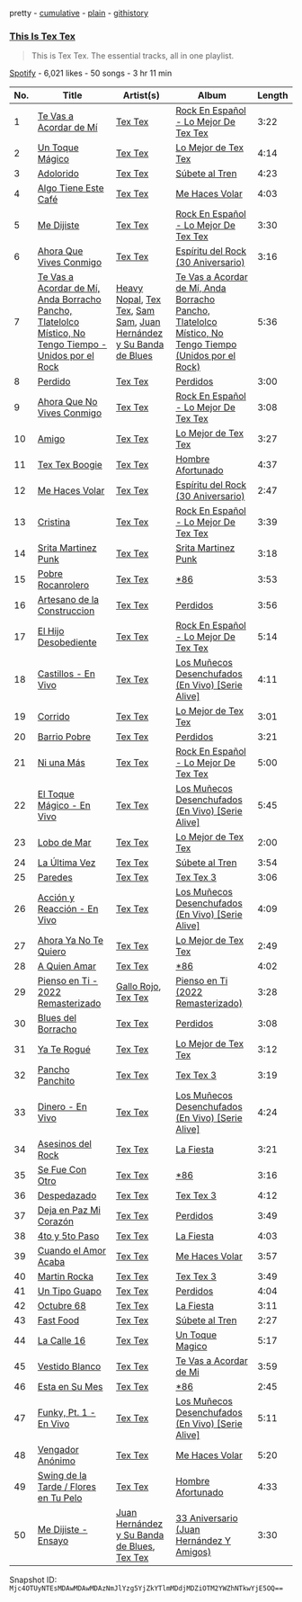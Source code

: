 pretty - [cumulative](/playlists/cumulative/37i9dQZF1DZ06evO19SYxl.md) - [plain](/playlists/plain/37i9dQZF1DZ06evO19SYxl) - [githistory](https://github.githistory.xyz/mackorone/spotify-playlist-archive/blob/main/playlists/plain/37i9dQZF1DZ06evO19SYxl)

### [This Is Tex Tex](https://open.spotify.com/playlist/37i9dQZF1DZ06evO19SYxl)

> This is Tex Tex\. The essential tracks, all in one playlist.

[Spotify](https://open.spotify.com/user/spotify) - 6,021 likes - 50 songs - 3 hr 11 min

| No. | Title | Artist(s) | Album | Length |
|---|---|---|---|---|
| 1 | [Te Vas a Acordar de Mí](https://open.spotify.com/track/1kaLpH5uG4l7RbLKYU7bF5) | [Tex Tex](https://open.spotify.com/artist/22UoNzSexUEdL4mnuA8eD4) | [Rock En Español \- Lo Mejor De Tex Tex](https://open.spotify.com/album/3Sx5ggdxFDZxsn3Y6IjmhG) | 3:22 |
| 2 | [Un Toque Mágico](https://open.spotify.com/track/39bxZQn6wJ4TmO6ZoY9AhJ) | [Tex Tex](https://open.spotify.com/artist/22UoNzSexUEdL4mnuA8eD4) | [Lo Mejor de Tex Tex](https://open.spotify.com/album/1yicTVpvbAWlZMPdiyXf0X) | 4:14 |
| 3 | [Adolorido](https://open.spotify.com/track/15Piouu29zcmBKPE7rMGwY) | [Tex Tex](https://open.spotify.com/artist/22UoNzSexUEdL4mnuA8eD4) | [Súbete al Tren](https://open.spotify.com/album/6scq5eOKVsFPlzmgZtjdxC) | 4:23 |
| 4 | [Algo Tiene Este Café](https://open.spotify.com/track/0gDIjC1PsO7NhiHeIM1lZM) | [Tex Tex](https://open.spotify.com/artist/22UoNzSexUEdL4mnuA8eD4) | [Me Haces Volar](https://open.spotify.com/album/258YrXJW3cZPhinJpiCKef) | 4:03 |
| 5 | [Me Dijiste](https://open.spotify.com/track/630TIL2bWuseStelIhFT6L) | [Tex Tex](https://open.spotify.com/artist/22UoNzSexUEdL4mnuA8eD4) | [Rock En Español \- Lo Mejor De Tex Tex](https://open.spotify.com/album/3Sx5ggdxFDZxsn3Y6IjmhG) | 3:30 |
| 6 | [Ahora Que Vives Conmigo](https://open.spotify.com/track/6qge5eo4FexKVvYVQVqMbL) | [Tex Tex](https://open.spotify.com/artist/22UoNzSexUEdL4mnuA8eD4) | [Espíritu del Rock \(30 Aniversario\)](https://open.spotify.com/album/4LK54gmmwCo3XczNXE3eTV) | 3:16 |
| 7 | [Te Vas a Acordar de Mí, Anda Borracho Pancho, Tlatelolco Místico, No Tengo Tiempo \- Unidos por el Rock](https://open.spotify.com/track/0x75mir58ij8rxyYmskgLQ) | [Heavy Nopal](https://open.spotify.com/artist/7oFDTCTqOMHss3q89srhul), [Tex Tex](https://open.spotify.com/artist/22UoNzSexUEdL4mnuA8eD4), [Sam Sam](https://open.spotify.com/artist/0LRuvIEgEeGnU02JG2Rbcb), [Juan Hernández y Su Banda de Blues](https://open.spotify.com/artist/1i7IEggecEKBWwXqsiQFqQ) | [Te Vas a Acordar de Mí, Anda Borracho Pancho, Tlatelolco Místico, No Tengo Tiempo \(Unidos por el Rock\)](https://open.spotify.com/album/7abal0FXuwfI15XtxPleU2) | 5:36 |
| 8 | [Perdido](https://open.spotify.com/track/25zVsjcK15lfJLyII4Tl1S) | [Tex Tex](https://open.spotify.com/artist/22UoNzSexUEdL4mnuA8eD4) | [Perdidos](https://open.spotify.com/album/28kwRlbn4AFl6VNu4LC87a) | 3:00 |
| 9 | [Ahora Que No Vives Conmigo](https://open.spotify.com/track/2yFG7bR0njsm6ZpWXIT5n2) | [Tex Tex](https://open.spotify.com/artist/22UoNzSexUEdL4mnuA8eD4) | [Rock En Español \- Lo Mejor De Tex Tex](https://open.spotify.com/album/3Sx5ggdxFDZxsn3Y6IjmhG) | 3:08 |
| 10 | [Amigo](https://open.spotify.com/track/1E6XDLIKqxAyO6qpNbFlSZ) | [Tex Tex](https://open.spotify.com/artist/22UoNzSexUEdL4mnuA8eD4) | [Lo Mejor de Tex Tex](https://open.spotify.com/album/1yicTVpvbAWlZMPdiyXf0X) | 3:27 |
| 11 | [Tex Tex Boogie](https://open.spotify.com/track/6DQGq9NknX23NMBIgQs83m) | [Tex Tex](https://open.spotify.com/artist/22UoNzSexUEdL4mnuA8eD4) | [Hombre Afortunado](https://open.spotify.com/album/2TDsxyCXFpUuMYgIWdtriW) | 4:37 |
| 12 | [Me Haces Volar](https://open.spotify.com/track/5FSwwcIQYjXcqb2TiBOHiH) | [Tex Tex](https://open.spotify.com/artist/22UoNzSexUEdL4mnuA8eD4) | [Espíritu del Rock \(30 Aniversario\)](https://open.spotify.com/album/4LK54gmmwCo3XczNXE3eTV) | 2:47 |
| 13 | [Cristina](https://open.spotify.com/track/4HGvjkFxUsx5Hl0czvXbME) | [Tex Tex](https://open.spotify.com/artist/22UoNzSexUEdL4mnuA8eD4) | [Rock En Español \- Lo Mejor De Tex Tex](https://open.spotify.com/album/3Sx5ggdxFDZxsn3Y6IjmhG) | 3:39 |
| 14 | [Srita Martinez Punk](https://open.spotify.com/track/5xtJYEAXKpBNFQZisiS9sr) | [Tex Tex](https://open.spotify.com/artist/22UoNzSexUEdL4mnuA8eD4) | [Srita Martinez Punk](https://open.spotify.com/album/7zUKgICWPou4BmMc0cYNGV) | 3:18 |
| 15 | [Pobre Rocanrolero](https://open.spotify.com/track/6PO1FpMte6nYYtpgKIa466) | [Tex Tex](https://open.spotify.com/artist/22UoNzSexUEdL4mnuA8eD4) | [\*86](https://open.spotify.com/album/2A8yt2oR5jQKQusczF0jyA) | 3:53 |
| 16 | [Artesano de la Construccion](https://open.spotify.com/track/6IUlLJuUiCvqzuR3WWIKfS) | [Tex Tex](https://open.spotify.com/artist/22UoNzSexUEdL4mnuA8eD4) | [Perdidos](https://open.spotify.com/album/28kwRlbn4AFl6VNu4LC87a) | 3:56 |
| 17 | [El Hijo Desobediente](https://open.spotify.com/track/4EtEnahAm6WGKdHRL19RvK) | [Tex Tex](https://open.spotify.com/artist/22UoNzSexUEdL4mnuA8eD4) | [Rock En Español \- Lo Mejor De Tex Tex](https://open.spotify.com/album/3Sx5ggdxFDZxsn3Y6IjmhG) | 5:14 |
| 18 | [Castillos \- En Vivo](https://open.spotify.com/track/6qtBaM4AznwA5blaTnNp0v) | [Tex Tex](https://open.spotify.com/artist/22UoNzSexUEdL4mnuA8eD4) | [Los Muñecos Desenchufados \(En Vivo\) \[Serie Alive\]](https://open.spotify.com/album/7pixSb8mEYaDg1Nk6oak9I) | 4:11 |
| 19 | [Corrido](https://open.spotify.com/track/4Zlnswq4DjPzbY1mJWZoOD) | [Tex Tex](https://open.spotify.com/artist/22UoNzSexUEdL4mnuA8eD4) | [Lo Mejor de Tex Tex](https://open.spotify.com/album/1yicTVpvbAWlZMPdiyXf0X) | 3:01 |
| 20 | [Barrio Pobre](https://open.spotify.com/track/2on3XmXTtMA1dguAkhCzr2) | [Tex Tex](https://open.spotify.com/artist/22UoNzSexUEdL4mnuA8eD4) | [Perdidos](https://open.spotify.com/album/28kwRlbn4AFl6VNu4LC87a) | 3:21 |
| 21 | [Ni una Más](https://open.spotify.com/track/13eFPA8zkZoJBEhCSz9sj1) | [Tex Tex](https://open.spotify.com/artist/22UoNzSexUEdL4mnuA8eD4) | [Rock En Español \- Lo Mejor De Tex Tex](https://open.spotify.com/album/3Sx5ggdxFDZxsn3Y6IjmhG) | 5:00 |
| 22 | [El Toque Mágico \- En Vivo](https://open.spotify.com/track/2J6LZUmtPAucGv1fEeTdPM) | [Tex Tex](https://open.spotify.com/artist/22UoNzSexUEdL4mnuA8eD4) | [Los Muñecos Desenchufados \(En Vivo\) \[Serie Alive\]](https://open.spotify.com/album/7pixSb8mEYaDg1Nk6oak9I) | 5:45 |
| 23 | [Lobo de Mar](https://open.spotify.com/track/21r4YSbAOuJhzfmUBtPqTf) | [Tex Tex](https://open.spotify.com/artist/22UoNzSexUEdL4mnuA8eD4) | [Lo Mejor de Tex Tex](https://open.spotify.com/album/1yicTVpvbAWlZMPdiyXf0X) | 2:00 |
| 24 | [La Última Vez](https://open.spotify.com/track/0QfBQKzl6W16mlsSQFQvT7) | [Tex Tex](https://open.spotify.com/artist/22UoNzSexUEdL4mnuA8eD4) | [Súbete al Tren](https://open.spotify.com/album/6scq5eOKVsFPlzmgZtjdxC) | 3:54 |
| 25 | [Paredes](https://open.spotify.com/track/0EUHQu4kk8uis9dp7YC7nF) | [Tex Tex](https://open.spotify.com/artist/22UoNzSexUEdL4mnuA8eD4) | [Tex Tex 3](https://open.spotify.com/album/3yd7QnbMmZ5uDiYb1u28Pi) | 3:06 |
| 26 | [Acción y Reacción \- En Vivo](https://open.spotify.com/track/0BD1TZW7Q9I78kXjTfuuQu) | [Tex Tex](https://open.spotify.com/artist/22UoNzSexUEdL4mnuA8eD4) | [Los Muñecos Desenchufados \(En Vivo\) \[Serie Alive\]](https://open.spotify.com/album/7pixSb8mEYaDg1Nk6oak9I) | 4:09 |
| 27 | [Ahora Ya No Te Quiero](https://open.spotify.com/track/6XkOwRqgaa2sitZUEAc28d) | [Tex Tex](https://open.spotify.com/artist/22UoNzSexUEdL4mnuA8eD4) | [Lo Mejor de Tex Tex](https://open.spotify.com/album/1yicTVpvbAWlZMPdiyXf0X) | 2:49 |
| 28 | [A Quien Amar](https://open.spotify.com/track/2kkP8WFQhMEAABe6g15M9G) | [Tex Tex](https://open.spotify.com/artist/22UoNzSexUEdL4mnuA8eD4) | [\*86](https://open.spotify.com/album/2A8yt2oR5jQKQusczF0jyA) | 4:02 |
| 29 | [Pienso en Ti \- 2022 Remasterizado](https://open.spotify.com/track/2R6U2IsnJOKoPL7k0FotuA) | [Gallo Rojo](https://open.spotify.com/artist/5snI6175hjbf6Du8Z2E5Mk), [Tex Tex](https://open.spotify.com/artist/22UoNzSexUEdL4mnuA8eD4) | [Pienso en Ti \(2022 Remasterizado\)](https://open.spotify.com/album/2aYTPJH1knXa3TLh7LIXNz) | 3:28 |
| 30 | [Blues del Borracho](https://open.spotify.com/track/1rA5JzukQ5DVicpwZ5JxIS) | [Tex Tex](https://open.spotify.com/artist/22UoNzSexUEdL4mnuA8eD4) | [Perdidos](https://open.spotify.com/album/28kwRlbn4AFl6VNu4LC87a) | 3:08 |
| 31 | [Ya Te Rogué](https://open.spotify.com/track/2MZAMKInHRqIIfMOPf6kGF) | [Tex Tex](https://open.spotify.com/artist/22UoNzSexUEdL4mnuA8eD4) | [Lo Mejor de Tex Tex](https://open.spotify.com/album/1yicTVpvbAWlZMPdiyXf0X) | 3:12 |
| 32 | [Pancho Panchito](https://open.spotify.com/track/3lPSwEQpAwvg5JMdDw0ZWW) | [Tex Tex](https://open.spotify.com/artist/22UoNzSexUEdL4mnuA8eD4) | [Tex Tex 3](https://open.spotify.com/album/3yd7QnbMmZ5uDiYb1u28Pi) | 3:19 |
| 33 | [Dinero \- En Vivo](https://open.spotify.com/track/5C82BHmoJImku3MZbDaITZ) | [Tex Tex](https://open.spotify.com/artist/22UoNzSexUEdL4mnuA8eD4) | [Los Muñecos Desenchufados \(En Vivo\) \[Serie Alive\]](https://open.spotify.com/album/7pixSb8mEYaDg1Nk6oak9I) | 4:24 |
| 34 | [Asesinos del Rock](https://open.spotify.com/track/5PrzzhjU0EiN2ryEdVnsDB) | [Tex Tex](https://open.spotify.com/artist/22UoNzSexUEdL4mnuA8eD4) | [La Fiesta](https://open.spotify.com/album/5NMDR1l1QRdzUgOQNlFNN8) | 3:21 |
| 35 | [Se Fue Con Otro](https://open.spotify.com/track/7qwhXFE0IF2c7nCnIyRggF) | [Tex Tex](https://open.spotify.com/artist/22UoNzSexUEdL4mnuA8eD4) | [\*86](https://open.spotify.com/album/2A8yt2oR5jQKQusczF0jyA) | 3:16 |
| 36 | [Despedazado](https://open.spotify.com/track/0KyMslVGDKRMxTcE3ntrjh) | [Tex Tex](https://open.spotify.com/artist/22UoNzSexUEdL4mnuA8eD4) | [Tex Tex 3](https://open.spotify.com/album/3yd7QnbMmZ5uDiYb1u28Pi) | 4:12 |
| 37 | [Deja en Paz Mi Corazón](https://open.spotify.com/track/5Ov9ys2XQdAuxBg8OW3Ugy) | [Tex Tex](https://open.spotify.com/artist/22UoNzSexUEdL4mnuA8eD4) | [Perdidos](https://open.spotify.com/album/28kwRlbn4AFl6VNu4LC87a) | 3:49 |
| 38 | [4to y 5to Paso](https://open.spotify.com/track/5xO5xjE7V5W5RwyCeksSlS) | [Tex Tex](https://open.spotify.com/artist/22UoNzSexUEdL4mnuA8eD4) | [La Fiesta](https://open.spotify.com/album/5NMDR1l1QRdzUgOQNlFNN8) | 4:03 |
| 39 | [Cuando el Amor Acaba](https://open.spotify.com/track/51EJd3jBO8g5Iz5FYWcEIu) | [Tex Tex](https://open.spotify.com/artist/22UoNzSexUEdL4mnuA8eD4) | [Me Haces Volar](https://open.spotify.com/album/258YrXJW3cZPhinJpiCKef) | 3:57 |
| 40 | [Martin Rocka](https://open.spotify.com/track/2yxtbkvt9biJlHxkJpN6yM) | [Tex Tex](https://open.spotify.com/artist/22UoNzSexUEdL4mnuA8eD4) | [Tex Tex 3](https://open.spotify.com/album/3yd7QnbMmZ5uDiYb1u28Pi) | 3:49 |
| 41 | [Un Tipo Guapo](https://open.spotify.com/track/0V7UQCv8krGwIXcSjjWiUM) | [Tex Tex](https://open.spotify.com/artist/22UoNzSexUEdL4mnuA8eD4) | [Perdidos](https://open.spotify.com/album/28kwRlbn4AFl6VNu4LC87a) | 4:04 |
| 42 | [Octubre 68](https://open.spotify.com/track/1gbPPseEPr7MqjBDL4ckx8) | [Tex Tex](https://open.spotify.com/artist/22UoNzSexUEdL4mnuA8eD4) | [La Fiesta](https://open.spotify.com/album/5NMDR1l1QRdzUgOQNlFNN8) | 3:11 |
| 43 | [Fast Food](https://open.spotify.com/track/5tZQcnx2HRbeRwBp8P24U9) | [Tex Tex](https://open.spotify.com/artist/22UoNzSexUEdL4mnuA8eD4) | [Súbete al Tren](https://open.spotify.com/album/6scq5eOKVsFPlzmgZtjdxC) | 2:27 |
| 44 | [La Calle 16](https://open.spotify.com/track/1wf4pyJiS0fkX84FLwoEPf) | [Tex Tex](https://open.spotify.com/artist/22UoNzSexUEdL4mnuA8eD4) | [Un Toque Magico](https://open.spotify.com/album/58ozvUHrRppgI8nCqAyCdL) | 5:17 |
| 45 | [Vestido Blanco](https://open.spotify.com/track/3WVRoIs8UO1OV89G3ezp6O) | [Tex Tex](https://open.spotify.com/artist/22UoNzSexUEdL4mnuA8eD4) | [Te Vas a Acordar de Mi](https://open.spotify.com/album/3UWvD8vARmr4oXYLRfSXEP) | 3:59 |
| 46 | [Esta en Su Mes](https://open.spotify.com/track/1dDxW5wlaNO7GVLVgNsdwo) | [Tex Tex](https://open.spotify.com/artist/22UoNzSexUEdL4mnuA8eD4) | [\*86](https://open.spotify.com/album/2A8yt2oR5jQKQusczF0jyA) | 2:45 |
| 47 | [Funky, Pt\. 1 \- En Vivo](https://open.spotify.com/track/5gYOs5IL03sXdbsYT58xeI) | [Tex Tex](https://open.spotify.com/artist/22UoNzSexUEdL4mnuA8eD4) | [Los Muñecos Desenchufados \(En Vivo\) \[Serie Alive\]](https://open.spotify.com/album/7pixSb8mEYaDg1Nk6oak9I) | 5:11 |
| 48 | [Vengador Anónimo](https://open.spotify.com/track/4YmEl8T1rbGyNifdmB7tTp) | [Tex Tex](https://open.spotify.com/artist/22UoNzSexUEdL4mnuA8eD4) | [Me Haces Volar](https://open.spotify.com/album/258YrXJW3cZPhinJpiCKef) | 5:20 |
| 49 | [Swing de la Tarde / Flores en Tu Pelo](https://open.spotify.com/track/0gvqro1POjzsUSGfjgY88B) | [Tex Tex](https://open.spotify.com/artist/22UoNzSexUEdL4mnuA8eD4) | [Hombre Afortunado](https://open.spotify.com/album/2TDsxyCXFpUuMYgIWdtriW) | 4:33 |
| 50 | [Me Dijiste \- Ensayo](https://open.spotify.com/track/4VzajkWP199C3Zz5ekuKe6) | [Juan Hernández y Su Banda de Blues](https://open.spotify.com/artist/1i7IEggecEKBWwXqsiQFqQ), [Tex Tex](https://open.spotify.com/artist/22UoNzSexUEdL4mnuA8eD4) | [33 Aniversario \(Juan Hernández Y Amigos\)](https://open.spotify.com/album/0bp4rI5nt8G2NcQifKDkzc) | 3:30 |

Snapshot ID: `Mjc4OTUyNTEsMDAwMDAwMDAzNmJlYzg5YjZkYTlmMDdjMDZiOTM2YWZhNTkwYjE5OQ==`

